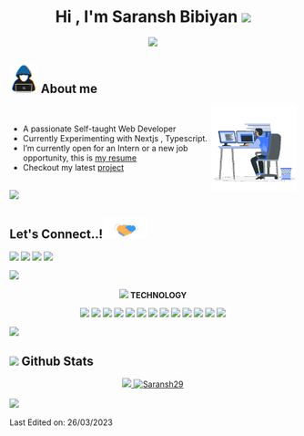 <h1 align="center"><b>Hi , I'm Saransh Bibiyan </b><img src="https://media.giphy.com/media/hvRJCLFzcasrR4ia7z/giphy.gif" width="35"></h1>

<p align="center">
<img src ="https://readme-typing-svg.demolab.com?font=Fira+Code&size=30&pause=1000&center=true&vCenter=true&width=435&lines=MERN+Developer;Flutter+Developer;Backend+Developer;Active+Learner">
</p>

	
## <picture><img src = "https://github.com/0xAbdulKhalid/0xAbdulKhalid/raw/main/assets/mdImages/about_me.gif" width = 50px></picture> **About me**

<picture> <img align="right" src="https://github.com/0xAbdulKhalid/0xAbdulKhalid/raw/main/assets/mdImages/Right_Side.gif" width = 150px></picture>

<br>

- A passionate Self-taught Web Developer
- Currently Experimenting with Nextjs , Typescript.
- I’m currently open for an Intern or a new job opportunity, this is [my resume](https://saransh.me/resume)
- Checkout my latest [project](https://saransh.me/ai)

<br>
<img src="https://user-images.githubusercontent.com/73097560/115834477-dbab4500-a447-11eb-908a-139a6edaec5c.gif">

## <b> Let's Connect..!</b><img src="https://github.com/0xAbdulKhalid/0xAbdulKhalid/raw/main/assets/mdImages/handshake.gif" width ="80">
<a href="mailto:saranshbibiyan234@gmail.com"><img src="https://img.shields.io/badge/Gmail-D14836?style=for-the-badge&logo=gmail&logoColor=white"></a> <a href="https://www.linkedin.com/in/saransh-bibiyan/"><img src="https://img.shields.io/badge/LinkedIn-0077B5?style=for-the-badge&logo=linkedin&logoColor=white"></a> <a href="https://leetcode.com/sky_sk/"><img src="https://img.shields.io/badge/dynamic/json?style=for-the-badge&labelColor=black&color=%23ffa116&label=Solved&query=solved&url=https%3A%2F%2Fleetcode-badge.vercel.app%2Fapi%2Fusers%2Fsky_sk&logo=leetcode&logoColor=yellow"></a> <a href="https://www.saransh.me"><img src="https://img.shields.io/badge/portfolio-0A0A0A?style=for-the-badge&logo=dev.to&logoColor=white"></a> 

<img src="https://user-images.githubusercontent.com/73097560/115834477-dbab4500-a447-11eb-908a-139a6edaec5c.gif">

<p align="center">
<img src="https://media2.giphy.com/media/QssGEmpkyEOhBCb7e1/giphy.gif?cid=ecf05e47a0n3gi1bfqntqmob8g9aid1oyj2wr3ds3mg700bl&rid=giphy.gif" width ="35">
<b> TECHNOLOGY</b>
 </p>

<p align="center">
<img src="https://cdn.jsdelivr.net/gh/devicons/devicon/icons/react/react-original.svg" style="height:4rem; background-color:white"/>
<img src="https://cdn.jsdelivr.net/gh/devicons/devicon/icons/nextjs/nextjs-original.svg" style="height:4rem; background-color:white" />   
<img src="https://cdn.jsdelivr.net/gh/devicons/devicon/icons/flutter/flutter-original.svg" style="height:4rem; background-color:white"/>
<img src="https://cdn.jsdelivr.net/gh/devicons/devicon/icons/nodejs/nodejs-original-wordmark.svg" style="height:4rem; background-color:white"/>
<img src="https://cdn.jsdelivr.net/gh/devicons/devicon/icons/express/express-original-wordmark.svg" style="height: 4rem; background-color:white"/>
<img src="https://cdn.jsdelivr.net/gh/devicons/devicon/icons/html5/html5-original-wordmark.svg" style="height: 4rem"/>
<img src="https://cdn.jsdelivr.net/gh/devicons/devicon/icons/css3/css3-original-wordmark.svg" style="height: 4rem"/>
<img src="https://cdn.jsdelivr.net/gh/devicons/devicon/icons/javascript/javascript-plain.svg" style="height: 4rem"/>
<img src="https://cdn.jsdelivr.net/gh/devicons/devicon/icons/github/github-original-wordmark.svg" style="height: 4rem; background-color:white"/>
<img src="https://cdn.jsdelivr.net/gh/devicons/devicon/icons/mongodb/mongodb-original-wordmark.svg" style="height: 4rem; background-color:white"/>
<img src="https://cdn.jsdelivr.net/gh/devicons/devicon/icons/firebase/firebase-plain.svg" style="height: 4rem; background-color:white"/>  
<img src="https://cdn.jsdelivr.net/gh/devicons/devicon/icons/mysql/mysql-original.svg" style="height: 4rem; background-color:white"/>
<img src="https://cdn.jsdelivr.net/gh/devicons/devicon/icons/postgresql/postgresql-original.svg" style="height: 4rem; background-color:white"/>
</p>

<img src="https://user-images.githubusercontent.com/73097560/115834477-dbab4500-a447-11eb-908a-139a6edaec5c.gif">

## <img src="https://media.giphy.com/media/iY8CRBdQXODJSCERIr/giphy.gif" width="35"><b> Github Stats </b>

<div align="center">

<a href="https://github.com/Saransh29/">
  <img src="https://github-readme-stats.vercel.app/api?username=Saransh29&include_all_commits=true&count_private=true&show_icons=true&line_height=20&title_color=7A7ADB&icon_color=2234AE&text_color=D3D3D3&bg_color=0,000000,130F40" width="450"/>
  <img src="https://github-readme-stats.vercel.app/api/top-langs?username=Saransh29&show_icons=true&locale=en&layout=compact&line_height=20&title_color=7A7ADB&icon_color=2234AE&text_color=D3D3D3&bg_color=0,000000,130F40" width="375"  alt="Saransh29"/>

</a>
</div>
<br>
<img src="https://user-images.githubusercontent.com/73097560/115834477-dbab4500-a447-11eb-908a-139a6edaec5c.gif">
<br>

Last Edited on: 26/03/2023
